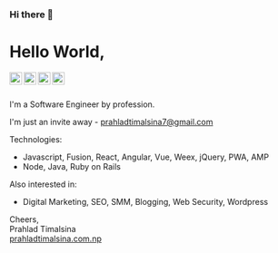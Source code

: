 ### Hi there 👋

<!--
**prahladtimalsina/prahladtimalsina** is a ✨ _special_ ✨ repository because its `README.md` (this file) appears on your GitHub profile.

Here are some ideas to get you started:

- 🔭 I’m currently working on ...
- 🌱 I’m currently learning ...
- 👯 I’m looking to collaborate on ...
- 🤔 I’m looking for help with ...
- 💬 Ask me about ...
- 📫 How to reach me: ...
- 😄 Pronouns: ...
- ⚡ Fun fact: ...
-->

# Hello World,


<a href="https://linkedin.com/in/prahladtimalsinaofficial">
  <img align="left" alt="Prahlad Timalsina - LinkedIn" width="22px" src="https://cdn.jsdelivr.net/npm/simple-icons@v3/icons/linkedin.svg"/>
</a>
<a href="https://instagram.com/prahlad_timalsina">
  <img align="left" alt="Prahlad Timalsina - Instagram" width="22px" src="https://cdn.jsdelivr.net/npm/simple-icons@v3/icons/instagram.svg"/>
</a>
<a href="https://twitter.com/officialprahlad/">
  <img align="left" alt="Prahlad Timalsina - Twitter" width="22px" src="https://cdn.jsdelivr.net/npm/simple-icons@v3/icons/twitter.svg"/>
</a>
<a href="https://facebook.com/OfficialPrahladTimalsina">
  <img align="left" alt="Prahlad Timalsina - Facebook" width="22px" src="https://cdn.jsdelivr.net/npm/simple-icons@v3/icons/facebook.svg"/>
</a>
<br />
<br />

I'm a Software Engineer by profession.

I'm just an invite away - prahladtimalsina7@gmail.com

Technologies:
- Javascript, Fusion, React, Angular, Vue, Weex, jQuery, PWA, AMP
- Node, Java, Ruby on Rails

Also interested in:
- Digital Marketing, SEO, SMM, Blogging, Web Security, Wordpress  

Cheers,  
Prahlad Timalsina  
[prahladtimalsina.com.np](https://prahladtimalsina.com.np/)
